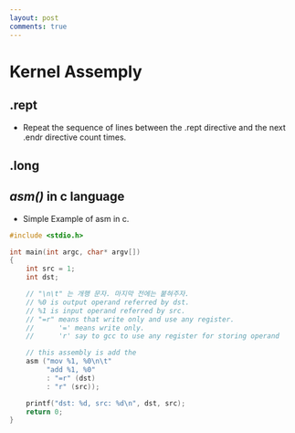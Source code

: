 ```yaml
---
layout: post
comments: true
---
```


# Kernel Assemply

## .rept

* Repeat the sequence of lines between the .rept directive and the next .endr directive count times.


## .long 


## _asm()_ in c language

* Simple Example of asm in c.

```c
#include <stdio.h>

int main(int argc, char* argv[])
{
    int src = 1;
    int dst;

    // "\n\t" 는 개행 문자. 마지막 전에는 붙혀주자.
    // %0 is output operand referred by dst.
    // %1 is input operand referred by src.
    // "=r" means that write only and use any register.
    //      '=' means write only.
    //      'r' say to gcc to use any register for storing operand

    // this assembly is add the
    asm ("mov %1, %0\n\t"
         "add %1, %0"
         : "=r" (dst)
         : "r" (src));

    printf("dst: %d, src: %d\n", dst, src);
    return 0;
}
```
